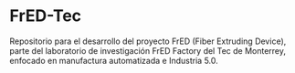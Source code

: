 # FrED-Tec
Repositorio para el desarrollo del proyecto FrED (Fiber Extruding Device), parte del laboratorio de investigación FrED Factory del Tec de Monterrey, enfocado en manufactura automatizada e Industria 5.0.
